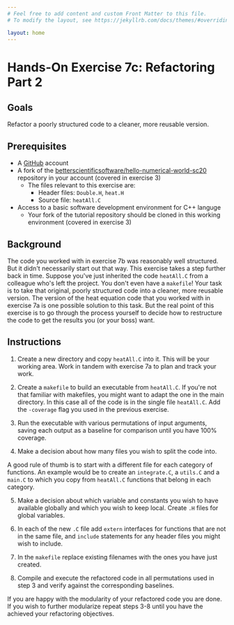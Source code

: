 ```yaml
---
# Feel free to add content and custom Front Matter to this file.
# To modify the layout, see https://jekyllrb.com/docs/themes/#overriding-theme-defaults

layout: home
---
```

# Hands-On Exercise 7c: Refactoring Part 2

## Goals
Refactor a poorly structured code to a cleaner, more reusable version.

## Prerequisites
* A [GitHub](https://github.com) account
* A fork of the [betterscientificsoftware/hello-numerical-world-sc20](https://github.com/betterscientificsoftware/hello-numerical-world-sc20) repository in your account (covered in exercise 3)
	- The files relevant to this exercise are:
		- Header files: `Double.H`, `heat.H`
		- Source file: `heatAll.C`
* Access to a basic software development environment for C++ languge
   - Your fork of the tutorial repository should be cloned in this working environment (covered in exercise 3)

## Background
The code you worked with in exercise 7b was reasonably well structured.  But it didn't necessarily start out that way.  This exercise takes a step further back in time.  Suppose you've just inherited the code `heatAll.C` from a colleague who's left the project.  You don't even have a `makefile`! Your task is to take that original, poorly structured code into a cleaner, more reusable version.  The version of the heat equation code that you worked with in exercise 7a is one possible solution to this task.  But the real point of this exercise is to go through the process yourself to decide how to restructure the code to get the results you (or your boss) want.

## Instructions

1. Create a new directory and copy `heatAll.C` into it. This will be your working area. Work in tandem with exercise 7a to plan and track your work.

2. Create a `makefile` to build an executable from `heatAll.C`.  If you're not that familiar with makefiles, you might want to adapt the one in the main directory.  In this case all of the code is in the single file `heatAll.C`. Add the `-coverage` flag you used in the previous exercise.

3. Run the executable with various permutations of input arguments, saving each output as a baseline for comparison until you have 100% coverage.

4. Make a decision about how many files you wish to split the code into. 

A good rule of thumb is to start with a different file for each category of functions. An example would be to create an `integrate.C`, a `utils.C` and a `main.C` to which you copy from `heatAll.C` functions that belong in each category. 

5. Make a decision about which variable and constants you wish to have available globally and which you wish to keep local. Create `.H` files for global variables.

6. In each of the new `.C` file add `extern` interfaces for functions that are not in the same file, and `include` statements for any header files you might wish to include. 

7. In the `makefile` replace existing filenames with the ones you have just created. 

8. Compile and execute the refactored code in all permutations used in step 3 and verify against the corresponding baselines.

If you are happy with the modularity of your refactored code you are done. If you wish to further modularize repeat steps 3-8 until you have the achieved your refactoring objectives.




